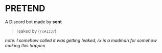 # PRETEND
A Discord bot made by **sent**
> leaked by (`rx#1337`)

*note: I somehow called it was getting leaked, rx is a madman for somehow making this happen*
